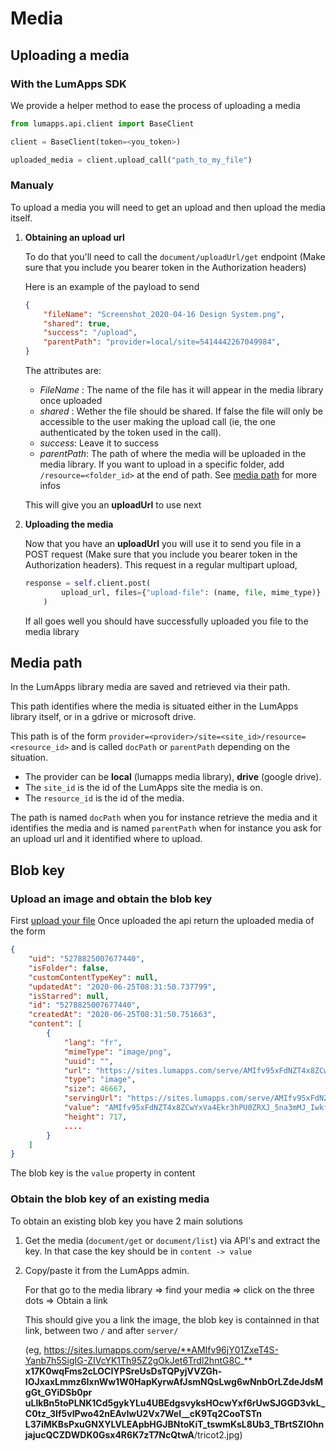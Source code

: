 # Media

## Uploading a media

### With the LumApps SDK

We provide a helper method to ease the process of uploading a media

```python
from lumapps.api.client import BaseClient

client = BaseClient(token=<you_token>)

uploaded_media = client.upload_call("path_to_my_file")
```

### Manualy

To upload a media you will need to get an upload and then upload the media itself.

1. **Obtaining an upload url**

    To do that you'll need to call the `document/uploadUrl/get` endpoint (Make sure that you include you bearer token in the Authorization headers)

    Here is an example of the payload to send

    ```json
    {
        "fileName": "Screenshot_2020-04-16 Design System.png",
        "shared": true,
        "success": "/upload",
        "parentPath": "provider=local/site=5414442267049984",
    }
    ```
    The attributes are:

    * *FileName* : The name of the file has it will appear in the media library once uploaded
    * *shared* : Wether the file should be shared. If false the file will only be accessible to the user making the upload call (ie, the one authenticated by the token used in the call).
    * *success*: Leave it to success
    * *parentPath*: The path of where the media will be uploaded in the media library. If you want to upload in a specific folder, add `/resource=<folder_id>` at the end of path. See [media path](#Media-path) for more infos

    This will give you an **uploadUrl** to use next

2. **Uploading the media**

    Now that you have an **uploadUrl** you will use it to send you file in a POST request (Make sure that you include you bearer token in the Authorization headers). This request in a regular multipart upload,

    ```python
    response = self.client.post(
            upload_url, files={"upload-file": (name, file, mime_type)}
        )
    ```

    If all goes well you should have successfully uploaded you file to the media library


## Media path

In the LumApps library media are saved and retrieved via their path.

This path identifies where the media is situated either in the LumApps library itself, or in a gdrive or microsoft drive.

This path is of the form `provider=<provider>/site=<site_id>/resource=<resource_id>` and is called `docPath` or `parentPath` depending on the situation.

* The provider can be **local** (lumapps media library), **drive** (google drive).
* The `site_id` is the id of the LumApps site the media is on.
* The `resource_id` is the id of the media.

The path is named `docPath` when you for instance retrieve the media and it identifies the media and is named `parentPath` when for instance you ask for an upload url and it identified where to upload.

## Blob key

### Upload an image and obtain the blob key

First [upload your file](#Uploading-a-media)
Once uploaded the api return the uploaded media of the form

```json
{
    "uid": "5278825007677440",
    "isFolder": false,
    "customContentTypeKey": null,
    "updatedAt": "2020-06-25T08:31:50.737799",
    "isStarred": null,
    "id": "5278825007677440",
    "createdAt": "2020-06-25T08:31:50.751663",
    "content": [
        {
            "lang": "fr",
            "mimeType": "image/png",
            "uuid": "",
            "url": "https://sites.lumapps.com/serve/AMIfv95xFdNZT4x8ZCwYxVa4Ekr3hPU0ZRXJ_5na3mMJ_IwkfRW0-Vu-jY8DgPncGSq2UcAH-O_BnktwDOduHBccB8IgOCUQkoFv3WIzMH9FEOQVaX5uj7SA0BsdjPFdnqYKcOMRz4KPyBUPq66pXc3OpX3rycTxwQ/",
            "type": "image",
            "size": 46667,
            "servingUrl": "https://sites.lumapps.com/serve/AMIfv95xFdNZT4x8ZCwYxVa4Ekr3hPU0ZRXJ_5na3mMJ_IwkfRW0-Vu-jY8DgPncGSq2UcAH-O_BnktwDOduHBccB8IgOCUQkoFv3WIzMH9FEOQVaX5uj7SA0BsdjPFdnqYKcOMRz4KPyBUPq66pXc3OpX3rycTxwQ/",
            "value": "AMIfv95xFdNZT4x8ZCwYxVa4Ekr3hPU0ZRXJ_5na3mMJ_IwkfRW0-Vu-jY8DgPncGSq2UcAH-O_BnktwDOduHBccB8IgOCUQkoFv3WIzMH9FEOQVaX5uj7SA0BsdjPFdnqYKcOMRz4KPyBUPq66pXc3OpX3rycTxwQ",
            "height": 717,
            ....
        }
    ]
}
```

The blob key is the `value` property in content

### Obtain the blob key of an existing media

To obtain an existing blob key you have 2 main solutions

1. Get the media (`document/get` or `document/list`) via API's and extract the key. In that case the key should be in `content -> value`

2. Copy/paste it from the LumApps admin.

    For that go to the media library => find your media => click on the three dots => Obtain a link

    This should give you a link the image, the blob key is containned in that link, between two `/` and after `server/`

    (eg, https://sites.lumapps.com/serve/**AMIfv96jY01ZxeT4S-Yanb7h5SigIG-ZIVcYK1Th95Z2gOkJet6Trdl2hntG8C_**
    **x17K0wqFms2cLOCIYPSreUsDsTQPyjVVZGh-IOJxaxLmmz6IxnWw1W0HapKyrwAfJsmNQsLwg6wNnbOrLZdeJdsMgGt_GYiDSb0pr**
    **uLlkBn5toPLNK1Cd5gykYLu4UBEdgsvyksHOcwYxf6rUwSJGGD3vkL_C0tz_3If5vIPwo42nEAvIwU2Vx7WeI__cK9Tq2CooTSTn**
    **L37iMKBsPxuGNXYLVLEApbHGJBNtoKiT_tswmKsL8Ub3_TBrtSZIOhnjajucQCZDWDK0Gsx4R6K7zT7NcQtwA**/tricot2.jpg)